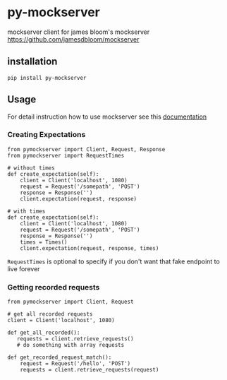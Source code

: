# py-mockserver
mockserver client for james bloom's mockserver https://github.com/jamesdbloom/mockserver

## installation

```
pip install py-mockserver
```

## Usage
For detail instruction how to use mockserver see this [documentation](http://www.mock-server.com/mock_server/getting_started.html)

### Creating Expectations
```
from pymockserver import Client, Request, Response
from pymockserver import RequestTimes

# without times
def create_expectation(self):
    client = Client('localhost', 1080)
	request = Request('/somepath', 'POST')
	response = Response('')
	client.expectation(request, response)

# with times
def create_expectation(self):
    client = Client('localhost', 1080)
	request = Request('/somepath', 'POST')
	response = Response('')
    times = Times()
	client.expectation(request, response, times)
```
`RequestTimes` is optional to specify if you don't want that fake endpoint to live forever

### Getting recorded requests

```
from pymockserver import Client, Request

# get all recorded requests
client = Client('localhost', 1080)

def get_all_recorded():
   requests = client.retrieve_requests()
   # do something with array requests

def get_recorded_request_match():
    request = Request('/hello', 'POST')
    requests = client.retrieve_requests(request)
```

